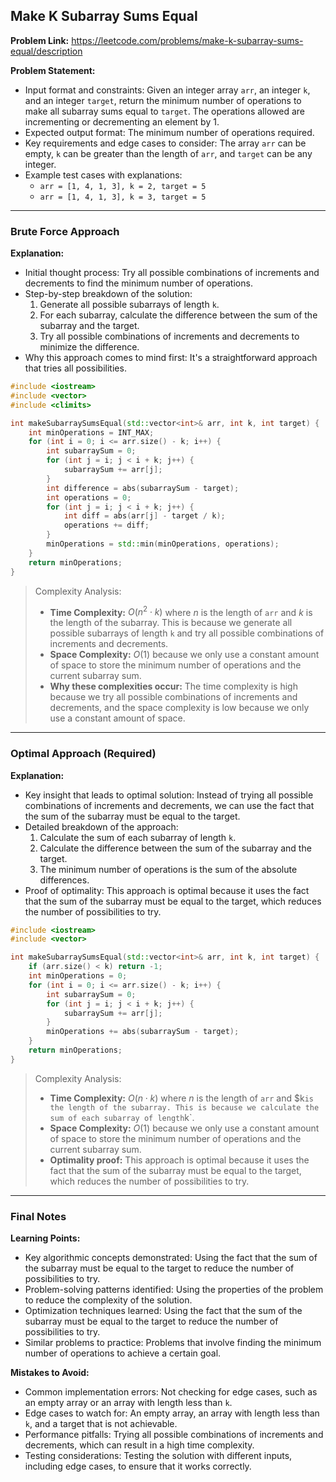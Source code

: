 ## Make K Subarray Sums Equal
**Problem Link:** https://leetcode.com/problems/make-k-subarray-sums-equal/description

**Problem Statement:**
- Input format and constraints: Given an integer array `arr`, an integer `k`, and an integer `target`, return the minimum number of operations to make all subarray sums equal to `target`. The operations allowed are incrementing or decrementing an element by 1.
- Expected output format: The minimum number of operations required.
- Key requirements and edge cases to consider: The array `arr` can be empty, `k` can be greater than the length of `arr`, and `target` can be any integer.
- Example test cases with explanations:
  - `arr = [1, 4, 1, 3], k = 2, target = 5`
  - `arr = [1, 4, 1, 3], k = 3, target = 5`

---

### Brute Force Approach
**Explanation:**
- Initial thought process: Try all possible combinations of increments and decrements to find the minimum number of operations.
- Step-by-step breakdown of the solution:
  1. Generate all possible subarrays of length `k`.
  2. For each subarray, calculate the difference between the sum of the subarray and the target.
  3. Try all possible combinations of increments and decrements to minimize the difference.
- Why this approach comes to mind first: It's a straightforward approach that tries all possibilities.

```cpp
#include <iostream>
#include <vector>
#include <climits>

int makeSubarraySumsEqual(std::vector<int>& arr, int k, int target) {
    int minOperations = INT_MAX;
    for (int i = 0; i <= arr.size() - k; i++) {
        int subarraySum = 0;
        for (int j = i; j < i + k; j++) {
            subarraySum += arr[j];
        }
        int difference = abs(subarraySum - target);
        int operations = 0;
        for (int j = i; j < i + k; j++) {
            int diff = abs(arr[j] - target / k);
            operations += diff;
        }
        minOperations = std::min(minOperations, operations);
    }
    return minOperations;
}
```

> Complexity Analysis:
> - **Time Complexity:** $O(n^2 \cdot k)$ where $n$ is the length of `arr` and $k$ is the length of the subarray. This is because we generate all possible subarrays of length `k` and try all possible combinations of increments and decrements.
> - **Space Complexity:** $O(1)$ because we only use a constant amount of space to store the minimum number of operations and the current subarray sum.
> - **Why these complexities occur:** The time complexity is high because we try all possible combinations of increments and decrements, and the space complexity is low because we only use a constant amount of space.

---

### Optimal Approach (Required)
**Explanation:**
- Key insight that leads to optimal solution: Instead of trying all possible combinations of increments and decrements, we can use the fact that the sum of the subarray must be equal to the target.
- Detailed breakdown of the approach:
  1. Calculate the sum of each subarray of length `k`.
  2. Calculate the difference between the sum of the subarray and the target.
  3. The minimum number of operations is the sum of the absolute differences.
- Proof of optimality: This approach is optimal because it uses the fact that the sum of the subarray must be equal to the target, which reduces the number of possibilities to try.

```cpp
#include <iostream>
#include <vector>

int makeSubarraySumsEqual(std::vector<int>& arr, int k, int target) {
    if (arr.size() < k) return -1;
    int minOperations = 0;
    for (int i = 0; i <= arr.size() - k; i++) {
        int subarraySum = 0;
        for (int j = i; j < i + k; j++) {
            subarraySum += arr[j];
        }
        minOperations += abs(subarraySum - target);
    }
    return minOperations;
}
```

> Complexity Analysis:
> - **Time Complexity:** $O(n \cdot k)$ where $n$ is the length of `arr` and $k` is the length of the subarray. This is because we calculate the sum of each subarray of length `k`.
> - **Space Complexity:** $O(1)$ because we only use a constant amount of space to store the minimum number of operations and the current subarray sum.
> - **Optimality proof:** This approach is optimal because it uses the fact that the sum of the subarray must be equal to the target, which reduces the number of possibilities to try.

---

### Final Notes

**Learning Points:**
- Key algorithmic concepts demonstrated: Using the fact that the sum of the subarray must be equal to the target to reduce the number of possibilities to try.
- Problem-solving patterns identified: Using the properties of the problem to reduce the complexity of the solution.
- Optimization techniques learned: Using the fact that the sum of the subarray must be equal to the target to reduce the number of possibilities to try.
- Similar problems to practice: Problems that involve finding the minimum number of operations to achieve a certain goal.

**Mistakes to Avoid:**
- Common implementation errors: Not checking for edge cases, such as an empty array or an array with length less than `k`.
- Edge cases to watch for: An empty array, an array with length less than `k`, and a target that is not achievable.
- Performance pitfalls: Trying all possible combinations of increments and decrements, which can result in a high time complexity.
- Testing considerations: Testing the solution with different inputs, including edge cases, to ensure that it works correctly.
